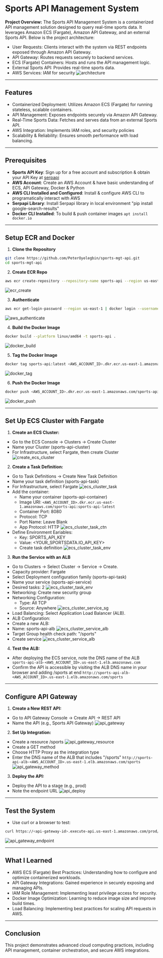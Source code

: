 # Sports API Management System
**Project Overview:** The Sports API Management System is a containerized API management solution designed to query real-time sports data. It leverages Amazon ECS (Fargate), Amazon API Gateway, and an external Sports API. Below is the project architecture:
- User Requests: Clients interact with the system via REST endpoints exposed through Amazon API Gateway.
- API Gateway: Routes requests securely to backend services.
- ECS (Fargate) Containers: Hosts and runs the API management logic.
- External Sports API: Provides real-time sports data.
- AWS Services: IAM for security
![architecture](images/project_architecture.png)

---

## Features
- Containerized Deployment: Utilizes Amazon ECS (Fargate) for running stateless, scalable containers.
- API Management: Exposes endpoints securely via Amazon API Gateway.
- Real-Time Sports Data: Fetches and serves data from an external Sports API.
- AWS Integration: Implements IAM roles, and security policies
- Scalability & Reliability: Ensures smooth performance with load balancing.

---

## Prerequisites
- **Sports API Key**: Sign up for a free account and subscription & obtain your API Key at [serpapi](https://serpapi.com)
- **AWS Account**: Create an AWS Account & have basic understanding of ECS, API Gateway, Docker & Python
- **AWS CLI Installed and Configured**: Install & configure AWS CLI to programatically interact with AWS
- **Serpapi Library**: Install Serpapi library in local environment "pip install google-search-results"
- **Docker CLI Installed**: To build & push container images `apt install docker.io`

---

## Setup ECR and Docker
1. **Clone the Repository**
```bash
git clone https://github.com/PeterOyelegbin/sports-mgt-api.git
cd sports-mgt-api
```

2. **Create ECR Repo**
```bash
aws ecr create-repository --repository-name sports-api --region us-east-1
```
![ecr_create](images/aws_ecr_create.png)

3. **Authenticate**
```bash
aws ecr get-login-password --region us-east-1 | docker login --username AWS --password-stdin <AWS_ACCOUNT_ID>.dkr.ecr.us-east-1.amazonaws.com
```
![aws_authenticate](images/aws_login.png)

4. **Build the Docker Image**
```bash
docker build --platform linux/amd64 -t sports-api .
```
![docker_build](images/docker_build.png)

5. **Tag the Docker Image**
```bash
docker tag sports-api:latest <AWS_ACCOUNT_ID>.dkr.ecr.us-east-1.amazonaws.com/sports-api:sports-api-latest
```
![docker_tag](images/docker_tag.png)

6. **Push the Docker Image**
```bash
docker push <AWS_ACCOUNT_ID>.dkr.ecr.us-east-1.amazonaws.com/sports-api:sports-api-latest
```
![docker_push](images/docker_push.png)

---

## Set Up ECS Cluster with Fargate
1. **Create an ECS Cluster:**
  - Go to the ECS Console → Clusters → Create Cluster
  - Name your Cluster (sports-api-cluster)
  - For Infrastructure, select Fargate, then create Cluster
  ![create_ecs_cluster](images/ecs_cluster_config.png)

2. **Create a Task Definition:**
  - Go to Task Definitions → Create New Task Definition
  - Name your task definition (sports-api-task)
  - For Infrastructure, select Fargate
  ![ecs_cluster_task](images/ecs_cluster_task.png)
  - Add the container:
    - Name your container (sports-api-container)
    - Image URI: `<AWS_ACCOUNT_ID>.dkr.ecr.us-east-1.amazonaws.com/sports-api:sports-api-latest`
    - Container Port: 8080
    - Protocol: TCP
    - Port Name: Leave Blank
    - App Protocol: HTTP
  ![ecs_cluster_task_ctn](images/ecs_cluster_task_ctn.png)
  - Define Environment Eariables:
    - Key: SPORTS_API_KEY
    - Value: <YOUR_SPORTSDATA.IO_API_KEY>
    - Create task definition
  ![ecs_cluster_task_env](images/ecs_cluster_task_env.png)

3. **Run the Service with an ALB**
  - Go to Clusters → Select Cluster → Service → Create.
  - Capacity provider: Fargate
  - Select Deployment configuration family (sports-api-task)
  - Name your service (sports-api-service)
  - Desired tasks: 2
  ![ecs_cluster_task_env](images/ecs_cluster_service.png)
  - Networking: Create new security group
  - Networking Configuration:
    - Type: All TCP
    - Source: Anywhere
  ![ecs_cluster_service_sg](images/ecs_cluster_service_sg.png)
  - Load Balancing: Select Application Load Balancer (ALB).
  - ALB Configuration:
  - Create a new ALB:
  - Name: sports-api-alb
  ![ecs_cluster_service_alb](images/ecs_cluster_service_alb.png)
  - Target Group health check path: "/sports"
  - Create service
  ![ecs_cluster_service_alb](images/ecs_cluster_service_tg.png)

4. **Test the ALB:**
  - After deploying the ECS service, note the DNS name of the ALB ` sports-api-alb-<AWS_ACCOUNT_ID>.us-east-1.elb.amazonaws.com`
  - Confirm the API is accessible by visiting the ALB DNS name in your browser and adding /sports at end `http://sports-api-alb-<AWS_ACCOUNT_ID>.us-east-1.elb.amazonaws.com/sports`

---

## Configure API Gateway
1. **Create a New REST API:**
  - Go to API Gateway Console → Create API → REST API
  - Name the API (e.g., Sports API Gateway)
  ![api_gateway](images/api_gateway.png)

2. **Set Up Integration:**
  - Create a resource /sports
  ![api_gateway_resource](images/api_gateway_resource.png)
  - Create a GET method
  - Choose HTTP Proxy as the integration type
  - Enter the DNS name of the ALB that includes "/sports" `http://sports-api-alb-<AWS_ACCOUNT_ID>.us-east-1.elb.amazonaws.com/sports`
  ![api_gateway_method](images/api_gateway_method.png)

3. **Deploy the API:**
  - Deploy the API to a stage (e.g., prod)
  - Note the endpoint URL
  ![api_deploy](images/api_deploy.png)

---

## Test the System
- Use curl or a browser to test:
```bash
curl https://<api-gateway-id>.execute-api.us-east-1.amazonaws.com/prod/sports
```
![api_gateway_endpoint](images/api_gateway_endpoint.png)

---

## What I Learned
- AWS ECS (Fargate) Best Practices: Understanding how to configure and optimize containerized workloads.
- API Gateway Integrations: Gained experience in securely exposing and managing APIs.
- IAM Role Management: Implementing least privilege access for security.
- Docker Image Optimization: Learning to reduce image size and improve build times.
- Load Balancing: Implementing best practices for scaling API requests in AWS.

---

## Conclusion
This project demonstrates advanced cloud computing practices, including API management, container orchestration, and secure AWS integrations.
